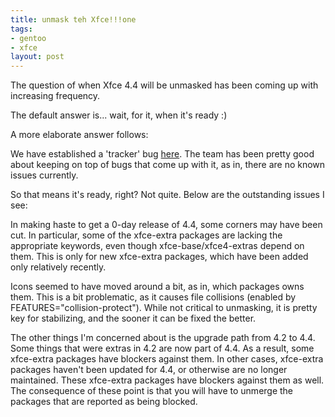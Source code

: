 ```yaml
--- 
title: unmask teh Xfce!!!one
tags: 
- gentoo
- xfce
layout: post
---
```


<p>The question of when Xfce 4.4 will be unmasked has been coming up with increasing frequency.</p>

<p>The default answer is... wait, for it, when it's ready :)</p>

<p>A more elaborate answer follows:</p>

<p>We have established a 'tracker' bug <a href="https://bugs.gentoo.org/show_bug.cgi?id=163143">here</a>. The team has been pretty good about keeping on top of bugs that come up with it, as in, there are no known issues currently.</p>

<p>So that means it's ready, right? Not quite. Below are the outstanding issues I see:</p>

<p>In making haste to get a 0-day release of 4.4, some corners may have been cut. In particular, some of the xfce-extra packages are lacking the appropriate keywords, even though xfce-base/xfce4-extras depend on them. This is only for new xfce-extra packages, which have been added only relatively recently.</p>

<p>Icons seemed to have moved around a bit, as in, which packages owns them. This is a bit problematic, as it causes file collisions (enabled by FEATURES="collision-protect"). While not critical to unmasking, it is pretty key for stabilizing, and the sooner it can be fixed the better.</p>

<p>The other things I'm concerned about is the upgrade path from 4.2 to 4.4. Some things that were extras in 4.2 are now part of 4.4. As a result, some xfce-extra packages have blockers against them. In other cases, xfce-extra packages haven't been updated for 4.4, or otherwise are no longer maintained. These xfce-extra packages have blockers against them as well. The consequence of these point is that you will have to unmerge the packages that are reported as being blocked.
</p>					
